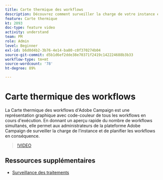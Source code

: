 ```yaml
---
title: Carte thermique des workflows
description: Découvrez comment surveiller la charge de votre instance et planifier les workflows en conséquence.
feature: Carte thermique
kt: 2093
doc-type: feature video
activity: understand
team: PM
role: Admin
level: Beginner
exl-id: b6d0d4b2-3b76-4e14-ba80-c0f370274b04
source-git-commit: d5b1d6ef2dde38e70371f2419c142224688b3b33
workflow-type: tm+mt
source-wordcount: '78'
ht-degree: 89%

---
```


# Carte thermique des workflows

La Carte thermique des workflows d&#39;Adobe Campaign est une représentation graphique avec code-couleur de tous les workflows en cours d&#39;exécution. En donnant un aperçu rapide du nombre de workflows simultanés, elle permet aux administrateurs de la plateforme Adobe Campaign de surveiller la charge de l’instance et de planifier les workflows en conséquence.

>[!VIDEO](https://video.tv.adobe.com/v/25558?quality=12)

## Ressources supplémentaires

* [Surveillance des traitements](https://experienceleague.adobe.com/docs/campaign-classic/using/monitoring-campaign-classic/production-procedures/monitoring-processes.html)
